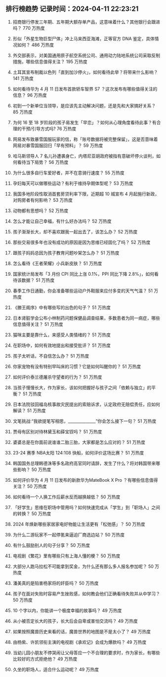 
## 排行榜趋势 记录时间：2024-04-11 22:23:21
  
  1. 招商银行停发三年期、五年期大额存单产品，这意味着什么？其他银行会跟进吗？ 770 万热度
    
  2. 形似「外星生物巨型尸体」冲上马来西亚海滩，正等官方 DNA 鉴定，具体情况如何？ 486 万热度
    
  3. 外交部表示，对美国通用原子航空系统公司、通用动力陆地系统公司采取反制措施，哪些信息值得关注？ 195 万热度
    
  4. 土耳其宣布制裁以色列「直到加沙停火」，如何看待此举？将带来什么影响？ 141 万热度
    
  5. 如何看待华为 4 月 11 日发布首款轿车智界 S7 ？这次发布有哪些值得关注的信息？ 96 万热度
    
  6. 初到一个新单位当领导，是应该先主动解决问题，还是先和大家搞好关系？ 85 万热度
    
  7. 为何 16 至 18 岁阶段的孩子易发生「早恋」？如何从心理角度看待此事？有合理的干预/引导方式吗? 76 万热度
    
  8. 网易发布致暴雪国服玩家的信，称「账号数据将被完整保留」，这是否意味着网易对暴雪国服回归「早有预料」？ 59 万热度
    
  9. 哈马斯领导人 7 名儿孙遭袭身亡，内塔尼亚胡政府被指有意破坏停火谈判，如何看待当下局势？ 56 万热度
    
  10. 为什么很多自行车爱好者，并不在意骑行速度？ 55 万热度
    
  11. 孕妇每天可以做哪些运动？有利于维持孕期体型呢？ 53 万热度
    
  12. 我国多地阶段性取消首套房贷利率下限，近期超 10 城宣布 4 月起施行新政，对购房者有何影响？ 53 万热度
    
  13. 动物都有思想吗？ 52 万热度
    
  14. 怎么才能让自己幸福，有什么好办法吗？ 52 万热度
    
  15. 孩子渐渐长大，却不喜欢跟我一起出去了，该怎么办？ 52 万热度
    
  16. 那些交易很多年也没有成功的原因是因为思维已经固化了吗？ 52 万热度
    
  17. 跟孩子妈妈总因为孩子教育问题吵架怎么办？ 51 万热度
    
  18. 怎么看待《王者荣耀》小兵新皮肤？ 51 万热度
    
  19. 国家统计局发布「3 月份 CPI 同比上涨 0.1%，PPI 同比下降 2.8%」，如何看待该数据？ 51 万热度
    
  20. 春季工作日通勤，你会准备哪些运动户外鞋服来应付多变的天气气温？ 51 万热度
    
  21. 《滕王阁序》中有哪些写的出色的句子？ 51 万热度
    
  22. 日本肾脏学会公布小林制药问题保健品调查结果，多数患者为同一病症，哪些信息值得关注？ 51 万热度
    
  23. 猫咪主要是靠什么，来感受人类情绪的？ 51 万热度
    
  24. 在职场中，如何有效地提出和接受批评？ 51 万热度
    
  25. 孩子太听话，不自信怎么办？ 51 万热度
    
  26. 你家宠物有没有特别早叫床的习惯？它是如何叫醒你的？ 51 万热度
    
  27. 如何评价泰兰德屠杀守望者的行为？ 51 万热度
    
  28. 当孩子慢慢长大，作为家长，该如何把握好与孩子之间「依赖与独立」的平衡？ 51 万热度
    
  29. 日本法院驳回福岛核事故灾民提出的索赔诉求，认定政府无赔偿责任，应如何解读？ 51 万热度
    
  30. 文笔挑战∶“我欲提笔写相思，______________”你会怎么接下一句？ 51 万热度
    
  31. 贾母有区别对待林黛玉和薛宝钗吗？ 51 万热度
    
  32. 婆婆总是在你面前说谁谁二胎三胎，大家都是怎么应对的？ 51 万热度
    
  33. 23-24 赛季 NBA太阳 124:108 快船，如何评价这场比赛？ 51 万热度
    
  34. 韩国国务总理韩德洙等多名政府高官同时请辞，发生了什么？将对韩国带来哪些影响？ 50 万热度
    
  35. 如何评价华为 4 月 11 日发布的新款华为MateBook X Pro ？有哪些信息值得关注？ 50 万热度
    
  36. 如何看待一个人换工作后薪水反而越换越低？ 50 万热度
    
  37. 「好学生」思维在职场中管用吗？如何快速完成从「学生」到「职场人」之间的转换？ 50 万热度
    
  38. 2024 年焕新哪些家居家电好物能让生活更有「松弛感」？ 50 万热度
    
  39. 为什么二游玩家不一起停氪来逼迫厂商选边站？ 50 万热度
    
  40. 有什么鼓励别人的句子分享？ 50 万热度
    
  41. 电视剧《繁花》里有哪些只有上海人懂的梗？ 50 万热度
    
  42. 大部分人跑马拉松不可能拿到奖金，为什么还有那么多人报名参加呢？ 50 万热度
    
  43. 潘美真的是陷害杨家将的奸臣吗？ 50 万热度
    
  44. 孩子在面对失败时容易产生挫败感，如何教会他们正确看待失败并从中学习？ 50 万热度
    
  45. 10 个字以内，你能讲一个极度幸福的故事吗？ 49 万热度
    
  46. 从小被否定长大的孩子，长大后会自卑或害怕交流吗？ 49 万热度
    
  47. 如果按照魔兽历史来看的话，魔兽世界的地图是不是太小了？ 49 万热度
    
  48. 由杨紫、许凯领衔主演的电视剧《承欢记》会成为爆款吗？ 49 万热度
    
  49. 当幼儿园小朋友不停哭闹让父母答应一个不合理的要求时，作为家长，有哪些比较好的方式拒绝他？ 49 万热度
    
  50. 久坐的职场人，适合什么运动呢？ 49 万热度
    